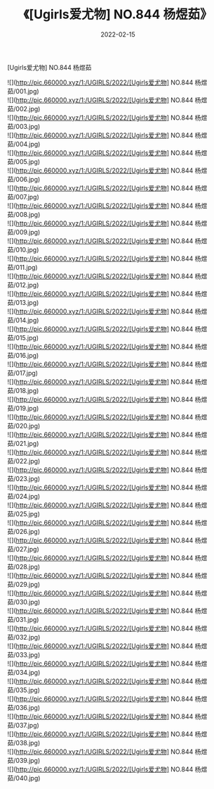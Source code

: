 ﻿---
layout: post
title:  《[Ugirls爱尤物] NO.844 杨煜茹》
date:   2022-02-15
img: http://pic.660000.xyz/1:/UGIRLS/2022/[Ugirls爱尤物] NO.844 杨煜茹/000.jpg
categories: [美女, 清纯, 唯美]
---

[Ugirls爱尤物] NO.844 杨煜茹

 ![](http://pic.660000.xyz/1:/UGIRLS/2022/[Ugirls爱尤物] NO.844 杨煜茹/001.jpg) <br>![](http://pic.660000.xyz/1:/UGIRLS/2022/[Ugirls爱尤物] NO.844 杨煜茹/002.jpg) <br>![](http://pic.660000.xyz/1:/UGIRLS/2022/[Ugirls爱尤物] NO.844 杨煜茹/003.jpg) <br>![](http://pic.660000.xyz/1:/UGIRLS/2022/[Ugirls爱尤物] NO.844 杨煜茹/004.jpg) <br>![](http://pic.660000.xyz/1:/UGIRLS/2022/[Ugirls爱尤物] NO.844 杨煜茹/005.jpg) <br>![](http://pic.660000.xyz/1:/UGIRLS/2022/[Ugirls爱尤物] NO.844 杨煜茹/006.jpg) <br>![](http://pic.660000.xyz/1:/UGIRLS/2022/[Ugirls爱尤物] NO.844 杨煜茹/007.jpg) <br>![](http://pic.660000.xyz/1:/UGIRLS/2022/[Ugirls爱尤物] NO.844 杨煜茹/008.jpg) <br>![](http://pic.660000.xyz/1:/UGIRLS/2022/[Ugirls爱尤物] NO.844 杨煜茹/009.jpg) <br>![](http://pic.660000.xyz/1:/UGIRLS/2022/[Ugirls爱尤物] NO.844 杨煜茹/010.jpg) <br>![](http://pic.660000.xyz/1:/UGIRLS/2022/[Ugirls爱尤物] NO.844 杨煜茹/011.jpg) <br>![](http://pic.660000.xyz/1:/UGIRLS/2022/[Ugirls爱尤物] NO.844 杨煜茹/012.jpg) <br>![](http://pic.660000.xyz/1:/UGIRLS/2022/[Ugirls爱尤物] NO.844 杨煜茹/013.jpg) <br>![](http://pic.660000.xyz/1:/UGIRLS/2022/[Ugirls爱尤物] NO.844 杨煜茹/014.jpg) <br>![](http://pic.660000.xyz/1:/UGIRLS/2022/[Ugirls爱尤物] NO.844 杨煜茹/015.jpg) <br>![](http://pic.660000.xyz/1:/UGIRLS/2022/[Ugirls爱尤物] NO.844 杨煜茹/016.jpg) <br>![](http://pic.660000.xyz/1:/UGIRLS/2022/[Ugirls爱尤物] NO.844 杨煜茹/017.jpg) <br>![](http://pic.660000.xyz/1:/UGIRLS/2022/[Ugirls爱尤物] NO.844 杨煜茹/018.jpg) <br>![](http://pic.660000.xyz/1:/UGIRLS/2022/[Ugirls爱尤物] NO.844 杨煜茹/019.jpg) <br>![](http://pic.660000.xyz/1:/UGIRLS/2022/[Ugirls爱尤物] NO.844 杨煜茹/020.jpg) <br>![](http://pic.660000.xyz/1:/UGIRLS/2022/[Ugirls爱尤物] NO.844 杨煜茹/021.jpg) <br>![](http://pic.660000.xyz/1:/UGIRLS/2022/[Ugirls爱尤物] NO.844 杨煜茹/022.jpg) <br>![](http://pic.660000.xyz/1:/UGIRLS/2022/[Ugirls爱尤物] NO.844 杨煜茹/023.jpg) <br>![](http://pic.660000.xyz/1:/UGIRLS/2022/[Ugirls爱尤物] NO.844 杨煜茹/024.jpg) <br>![](http://pic.660000.xyz/1:/UGIRLS/2022/[Ugirls爱尤物] NO.844 杨煜茹/025.jpg) <br>![](http://pic.660000.xyz/1:/UGIRLS/2022/[Ugirls爱尤物] NO.844 杨煜茹/026.jpg) <br>![](http://pic.660000.xyz/1:/UGIRLS/2022/[Ugirls爱尤物] NO.844 杨煜茹/027.jpg) <br>![](http://pic.660000.xyz/1:/UGIRLS/2022/[Ugirls爱尤物] NO.844 杨煜茹/028.jpg) <br>![](http://pic.660000.xyz/1:/UGIRLS/2022/[Ugirls爱尤物] NO.844 杨煜茹/029.jpg) <br>![](http://pic.660000.xyz/1:/UGIRLS/2022/[Ugirls爱尤物] NO.844 杨煜茹/030.jpg) <br>![](http://pic.660000.xyz/1:/UGIRLS/2022/[Ugirls爱尤物] NO.844 杨煜茹/031.jpg) <br>![](http://pic.660000.xyz/1:/UGIRLS/2022/[Ugirls爱尤物] NO.844 杨煜茹/032.jpg) <br>![](http://pic.660000.xyz/1:/UGIRLS/2022/[Ugirls爱尤物] NO.844 杨煜茹/033.jpg) <br>![](http://pic.660000.xyz/1:/UGIRLS/2022/[Ugirls爱尤物] NO.844 杨煜茹/034.jpg) <br>![](http://pic.660000.xyz/1:/UGIRLS/2022/[Ugirls爱尤物] NO.844 杨煜茹/035.jpg) <br>![](http://pic.660000.xyz/1:/UGIRLS/2022/[Ugirls爱尤物] NO.844 杨煜茹/036.jpg) <br>![](http://pic.660000.xyz/1:/UGIRLS/2022/[Ugirls爱尤物] NO.844 杨煜茹/037.jpg) <br>![](http://pic.660000.xyz/1:/UGIRLS/2022/[Ugirls爱尤物] NO.844 杨煜茹/038.jpg) <br>![](http://pic.660000.xyz/1:/UGIRLS/2022/[Ugirls爱尤物] NO.844 杨煜茹/039.jpg) <br>![](http://pic.660000.xyz/1:/UGIRLS/2022/[Ugirls爱尤物] NO.844 杨煜茹/040.jpg) <br>